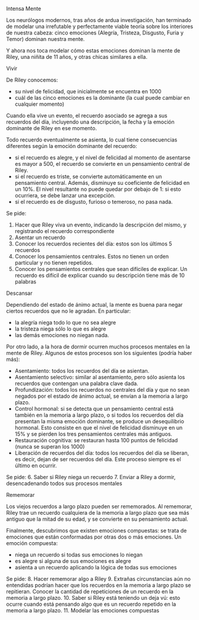 Intensa Mente

Los neurólogos modernos, tras años de ardua investigación, han terminado de modelar una irrefutable y perfectamente viable teoría sobre los interiores de nuestra cabeza: cinco emociones (Alegría, Tristeza, Disgusto, Furia y Temor) dominan nuestra mente.

Y ahora nos toca modelar cómo estas emociones dominan la mente de Riley, una niñita de 11 años, y otras chicas similares a ella.


Vivir


De Riley conocemos:
* su nivel de felicidad, que inicialmente se encuentra en 1000
* cuál de las cinco emociones es la dominante (la cual puede cambiar en cualquier momento) 

Cuando ella vive un evento, el recuerdo asociado se agrega a sus recuerdos del día, incluyendo una descripción, la fecha y la emoción dominante de Riley en ese momento.

Todo recuerdo eventualmente se asienta, lo cual tiene consecuencias diferentes según la emoción dominante del recuerdo: 
* si el recuerdo es alegre, y el nivel de felicidad al momento de asentarse es mayor a 500, el recuerdo se convierte en un pensamiento central de Riley. 
* si el recuerdo es triste, se convierte automáticamente en un pensamiento central. Además, disminuye su coeficiente de felicidad en un 10%. El nivel resultante no puede quedar por debajo de 1: si esto ocurriera, se debe lanzar una excepción. 
* si el recuerdo es de disgusto, furioso o temeroso, no pasa nada.

Se pide: 
1. Hacer que Riley viva un evento, indicando la descripción del mismo, y registrando el recuerdo correspondiente
2. Asentar un recuerdo
3. Conocer los recuerdos recientes del día: estos son los últimos 5 recuerdos
4. Conocer los pensamientos centrales. Estos no tienen un orden particular y no tienen repetidos. 
5. Conocer los pensamientos centrales que sean difíciles de explicar. Un recuerdo es difícil de explicar cuando su descripción tiene más de 10 palabras


Descansar


Dependiendo del estado de ánimo actual, la mente es buena para negar ciertos recuerdos que no le agradan. En particular: 
* la alegría niega todo lo que no sea alegre
* la tristeza niega sólo lo que es alegre
* las demás emociones no niegan nada. 

Por otro lado, a la hora de dormir ocurren muchos procesos mentales en la mente de Riley. Algunos de estos procesos son los siguientes (podría haber más):
* Asentamiento: todos los recuerdos del día se asientan.
* Asentamiento selectivo: similar al asentamiento, pero sólo asienta los recuerdos que contengan una palabra clave dada. 
* Profundización: todos los recuerdos no centrales del día y que no sean negados por el estado de ánimo actual, se envían a la memoria a largo plazo. 
* Control hormonal: si se detecta que un pensamiento central está también en la memoria a largo plazo, o si todos los recuerdos del día presentan la misma emoción dominante, se produce un desequilibrio hormonal. Esto consiste en que el nivel de felicidad disminuye en un 15% y se pierden los tres pensamientos centrales más antiguos. 
* Restauración cognitiva: se restauran hasta 100 puntos de felicidad (nunca se superan los 1000)
* Liberación de recuerdos del día: todos los recuerdos del día se liberan, es decir, dejan de ser recuerdos del día. Este proceso siempre es el último en ocurrir. 

Se pide:
6. Saber si Riley niega un recuerdo
7. Enviar a Riley a dormir, desencadenando todos sus procesos mentales


Rememorar


Los viejos recuerdos a largo plazo pueden ser rememorados. Al rememorar, Riley trae un recuerdo cualquiera de la memoria a largo plazo que sea más antiguo que la mitad de su edad, y se convierte en su pensamiento actual. 

Finalmente, descubrimos que existen emociones compuestas: se trata de emociones que están conformadas por otras dos o más emociones. Un emoción compuesta:
* niega un recuerdo si todas sus emociones lo niegan
* es alegre si alguna de sus emociones es alegre
* asienta a un recuerdo aplicando la lógica de todas sus emociones

Se pide:
8. Hacer rememorar algo a Riley 
9. Extrañas circunstancias aún no entendidas podrían hacer que los recuerdos en la memoria a largo plazo se repitieran. Conocer la cantidad de repeticiones de un recuerdo en la memoria a largo plazo. 
10. Saber si Riley está teniendo un deja vú: esto ocurre cuando está pensando algo que es un recuerdo repetido en la memoria a largo plazo.
11. Modelar las emociones compuestas











